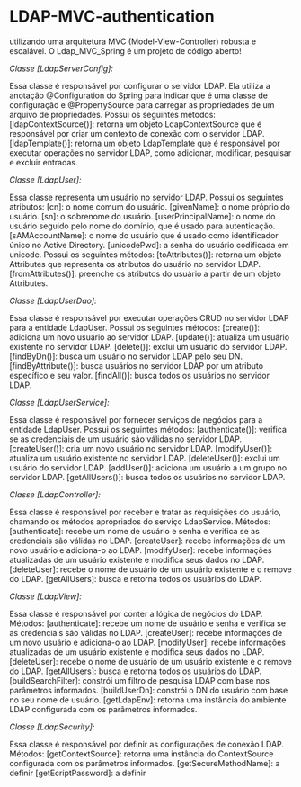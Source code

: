 # LDAP-MVC-authentication
 utilizando uma arquitetura MVC (Model-View-Controller) robusta e escalável. O Ldap_MVC_Spring é um projeto de código aberto!

*Classe [LdapServerConfig]:*

Essa classe é responsável por configurar o servidor LDAP. Ela utiliza a anotação @Configuration do Spring para indicar que é uma classe de configuração e @PropertySource para carregar as propriedades de um arquivo de propriedades. Possui os seguintes métodos:
[ldapContextSource()]: retorna um objeto LdapContextSource que é responsável por criar um contexto de conexão com o servidor LDAP.
[ldapTemplate()]: retorna um objeto LdapTemplate que é responsável por executar operações no servidor LDAP, como adicionar, modificar, pesquisar e excluir entradas.

*Classe [LdapUser]:*

Essa classe representa um usuário no servidor LDAP. Possui os seguintes atributos:
[cn]: o nome comum do usuário.
[givenName]: o nome próprio do usuário.
[sn]: o sobrenome do usuário.
[userPrincipalName]: o nome do usuário seguido pelo nome do domínio, que é usado para autenticação.
[sAMAccountName]: o nome do usuário que é usado como identificador único no Active Directory.
[unicodePwd]: a senha do usuário codificada em unicode.
Possui os seguintes métodos:
[toAttributes()]: retorna um objeto Attributes que representa os atributos do usuário no servidor LDAP.
[fromAttributes()]: preenche os atributos do usuário a partir de um objeto Attributes.

*Classe [LdapUserDao]:*

Essa classe é responsável por executar operações CRUD no servidor LDAP para a entidade LdapUser. Possui os seguintes métodos:
[create()]: adiciona um novo usuário ao servidor LDAP.
[update()]: atualiza um usuário existente no servidor LDAP.
[delete()]: exclui um usuário do servidor LDAP.
[findByDn()]: busca um usuário no servidor LDAP pelo seu DN.
[findByAttribute()]: busca usuários no servidor LDAP por um atributo específico e seu valor.
[findAll()]: busca todos os usuários no servidor LDAP.

*Classe [LdapUserService]:*

Essa classe é responsável por fornecer serviços de negócios para a entidade LdapUser. Possui os seguintes métodos:
[authenticate()]: verifica se as credenciais de um usuário são válidas no servidor LDAP.
[createUser()]: cria um novo usuário no servidor LDAP.
[modifyUser()]: atualiza um usuário existente no servidor LDAP.
[deleteUser()]: exclui um usuário do servidor LDAP.
[addUser()]: adiciona um usuário a um grupo no servidor LDAP.
[getAllUsers()]: busca todos os usuários no servidor LDAP.

*Classe [LdapController]:*

Essa classe é responsável por receber e tratar as requisições do usuário, chamando os métodos apropriados do serviço LdapService.
Métodos:
[authenticate]: recebe um nome de usuário e senha e verifica se as credenciais são válidas no LDAP.
[createUser]: recebe informações de um novo usuário e adiciona-o ao LDAP.
[modifyUser]: recebe informações atualizadas de um usuário existente e modifica seus dados no LDAP.
[deleteUser]: recebe o nome de usuário de um usuário existente e o remove do LDAP.
[getAllUsers]: busca e retorna todos os usuários do LDAP.

*Classe [LdapView]:*

Essa classe é responsável por conter a lógica de negócios do LDAP.
Métodos:
[authenticate]: recebe um nome de usuário e senha e verifica se as credenciais são válidas no LDAP.
[createUser]: recebe informações de um novo usuário e adiciona-o ao LDAP.
[modifyUser]: recebe informações atualizadas de um usuário existente e modifica seus dados no LDAP.
[deleteUser]: recebe o nome de usuário de um usuário existente e o remove do LDAP.
[getAllUsers]: busca e retorna todos os usuários do LDAP.
[buildSearchFilter]: constrói um filtro de pesquisa LDAP com base nos parâmetros informados.
[buildUserDn]: constrói o DN do usuário com base no seu nome de usuário.
[getLdapEnv]: retorna uma instância do ambiente LDAP configurada com os parâmetros informados.

*Classe [LdapSecurity]:*

Essa classe é responsável por definir as configurações de conexão LDAP.
Métodos:
[getContextSource]: retorna uma instância do ContextSource configurada com os parâmetros informados.
[getSecureMethodName]: a definir
[getEcriptPassword]: a definir




